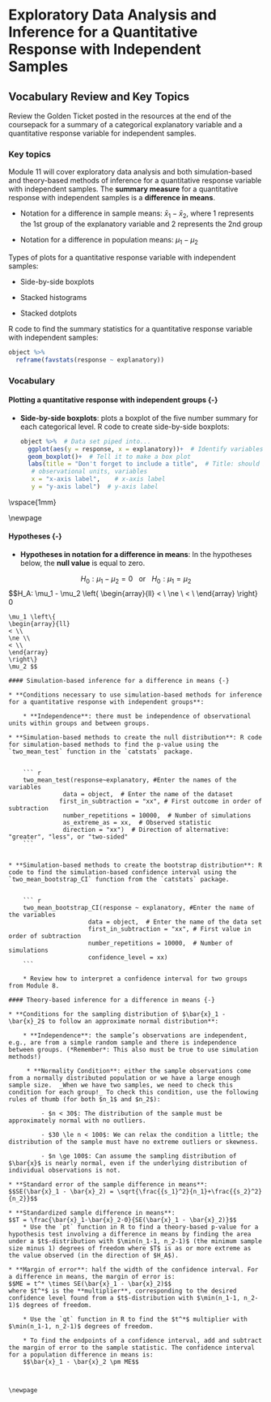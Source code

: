 # Exploratory Data Analysis and Inference for a Quantitative Response with Independent Samples

## Vocabulary Review and Key Topics

Review the Golden Ticket posted in the resources at the end of the coursepack for a summary of a categorical explanatory variable and a quantitative response variable for independent samples.  

### Key topics

Module 11 will cover exploratory data analysis and both simulation-based and theory-based methods of inference for a quantitative response variable with independent samples. The **summary measure** for a quantitative response with independent samples is a **difference in means**. 

* Notation for a difference in sample means: $\bar{x}_1 - \bar{x}_2$, where 1 represents the 1st group of the explanatory variable and 2 represents the 2nd group

* Notation for a difference in population means: $\mu_1 - \mu_2$

Types of plots for a quantitative response variable with independent samples:

* Side-by-side boxplots

* Stacked histograms

* Stacked dotplots

R code to find the summary statistics for a quantitative response variable with independent samples:

``` r
object %>%
  reframe(favstats(response ~ explanatory))
```


### Vocabulary

#### Plotting a quantitative response with independent groups {-}

* **Side-by-side boxplots**: plots a boxplot of the five number summary for each categorical level. R code to create side-by-side boxplots:
    
    ``` r
    object %>%  # Data set piped into...
      ggplot(aes(y = response, x = explanatory))+  # Identify variables
      geom_boxplot()+  # Tell it to make a box plot
      labs(title = "Don't forget to include a title",  # Title: should include the type of plot,
       # observational units, variables
       x = "x-axis label",    # x-axis label
       y = "y-axis label")  # y-axis label
    ```


\vspace{1mm}

\newpage

#### Hypotheses {-}

* **Hypotheses in notation for a difference in means**: In the hypotheses below, the **null value** is equal to zero.

$$H_0: \mu_1 - \mu_2 = 0 ~~~ \text{or}~~~ H_0: \mu_1 = \mu_2 $$
$$H_A: \mu_1 - \mu_2 \left\{
\begin{array}{ll}
< \\
\ne \\
< \\
\end{array}
\right\}
0 
~~~ \text{or} ~~~ H_A:
\mu_1 \left\{
\begin{array}{ll}
< \\
\ne \\
< \\
\end{array}
\right\}
\mu_2 $$

#### Simulation-based inference for a difference in means {-}

* **Conditions necessary to use simulation-based methods for inference for a quantitative response with independent groups**:

    * **Independence**: there must be independence of observational units within groups and between groups.

* **Simulation-based methods to create the null distribution**: R code for simulation-based methods to find the p-value using the `two_mean_test` function in the `catstats` package.

    
    ``` r
    two_mean_test(response~explanatory, #Enter the names of the variables 
               data = object,  # Enter the name of the dataset
              first_in_subtraction = "xx", # First outcome in order of subtraction 
               number_repetitions = 10000,  # Number of simulations 
               as_extreme_as = xx,  # Observed statistic 
               direction = "xx")  # Direction of alternative: "greater", "less", or "two-sided"
    ```


* **Simulation-based methods to create the bootstrap distribution**: R code to find the simulation-based confidence interval using the `two_mean_bootstrap_CI` function from the `catstats` package.

    
    ``` r
    two_mean_bootstrap_CI(response ~ explanatory, #Enter the name of the variables
                      data = object,  # Enter the name of the data set
                      first_in_subtraction = "xx", # First value in order of subtraction
                      number_repetitions = 10000,  # Number of simulations
                      confidence_level = xx)
    ```

    * Review how to interpret a confidence interval for two groups from Module 8.

#### Theory-based inference for a difference in means {-}

* **Conditions for the sampling distribution of $\bar{x}_1 - \bar{x}_2$ to follow an approximate normal distribution**:

    * **Independence**: the sample’s observations are independent, e.g., are from a simple random sample and there is independence between groups. (*Remember*: This also must be true to use simulation methods!)

     * **Normality Condition**: either the sample observations come from a normally distributed population or we have a large enough sample size.  _When we have two samples, we need to check this condition for each group!_ To check this condition, use the following rules of thumb (for both $n_1$ and $n_2$):
     
         - $n < 30$: The distribution of the sample must be approximately normal with no outliers.
         
         - $30 \le n < 100$: We can relax the condition a little; the distribution of the sample must have no extreme outliers or skewness.
         
         - $n \ge 100$: Can assume the sampling distribution of $\bar{x}$ is nearly normal, even if the underlying distribution of individual observations is not.
         
* **Standard error of the sample difference in means**:
$$SE(\bar{x}_1 - \bar{x}_2) = \sqrt{\frac{{s_1}^2}{n_1}+\frac{{s_2}^2}{n_2}}$$

* **Standardized sample difference in means**:
$$T = \frac{\bar{x}_1-\bar{x}_2-0}{SE(\bar{x}_1 - \bar{x}_2)}$$
    * Use the `pt` function in R to find a theory-based p-value for a hypothesis test involving a difference in means by finding the area under a $t$-distribution with $\min(n_1-1, n_2-1)$ (the minimum sample size minus 1) degrees of freedom where $T$ is as or more extreme as the value observed (in the direction of $H_A$).

* **Margin of error**: half the width of the confidence interval. For a difference in means, the margin of error is:
$$ME = t^* \times SE(\bar{x}_1 - \bar{x}_2)$$
where $t^*$ is the **multiplier**, corresponding to the desired confidence level found from a $t$-distribution with $\min(n_1-1, n_2-1)$ degrees of freedom. 

    * Use the `qt` function in R to find the $t^*$ multiplier with $\min(n_1-1, n_2-1)$ degrees of freedom.

    * To find the endpoints of a confidence interval, add and subtract the margin of error to the sample statistic. The confidence interval for a population difference in means is:
    $$\bar{x}_1 - \bar{x}_2 \pm ME$$



\newpage
